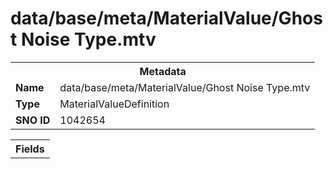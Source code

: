 <h1>data/base/meta/MaterialValue/Ghost Noise Type.mtv</h1><table><tr><th colspan="100%">Metadata</th></tr><tr><td><b>Name</b></td><td>data/base/meta/MaterialValue/Ghost Noise Type.mtv</td></tr><tr><td><b>Type</b></td><td>MaterialValueDefinition</td></tr><tr><td><b>SNO ID</b></td><td>1042654</td></tr></table>

<table><tr><th colspan="100%">Fields</th></tr></table>

